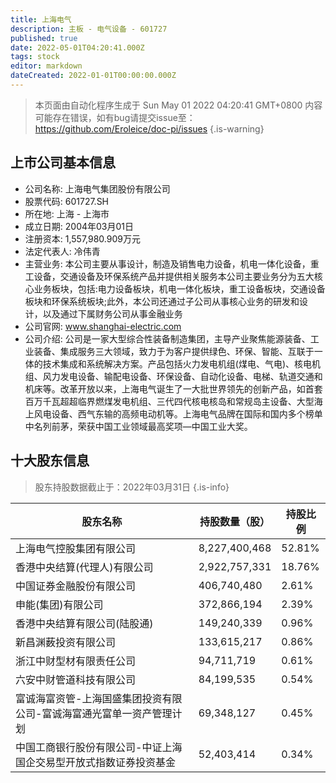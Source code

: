 ```yaml
---
title: 上海电气
description: 主板 - 电气设备 - 601727
published: true
date: 2022-05-01T04:20:41.000Z
tags: stock
editor: markdown
dateCreated: 2022-01-01T00:00:00.000Z
---
```


> 本页面由自动化程序生成于 Sun May 01 2022 04:20:41 GMT+0800
> 内容可能存在错误，如有bug请提交issue至：https://github.com/Eroleice/doc-pi/issues
{.is-warning}

## 上市公司基本信息
- 公司名称: 上海电气集团股份有限公司
- 股票代码: 601727.SH
- 所在地: 上海 - 上海市
- 成立日期: 2004年03月01日
- 注册资本: 1,557,980.909万元
- 法定代表人: 冷伟青
- 主营业务: 本公司主要从事设计，制造及销售电力设备，机电一体化设备，重工设备，交通设备及环保系统产品并提供相关服务本公司主要业务分为五大核心业务板块，包括:电力设备板块，机电一体化板块，重工设备板块，交通设备板块和环保系统板块;此外，本公司还通过子公司从事核心业务的研发和设计，以及通过下属财务公司从事金融业务
- 公司官网: www.shanghai-electric.com
- 公司介绍: 公司是一家大型综合性装备制造集团，主导产业聚焦能源装备、工业装备、集成服务三大领域，致力于为客户提供绿色、环保、智能、互联于一体的技术集成和系统解决方案。产品包括火力发电机组(煤电、气电)、核电机组、风力发电设备、输配电设备、环保设备、自动化设备、电梯、轨道交通和机床等。改革开放以来，上海电气诞生了一大批世界领先的创新产品，如首套百万千瓦超超临界燃煤发电机组、三代四代核电核岛和常规岛主设备、大型海上风电设备、西气东输的高频电动机等。上海电气品牌在国际和国内多个榜单中名列前茅，荣获中国工业领域最高奖项—中国工业大奖。


## 十大股东信息
> 股东持股数据截止于：2022年03月31日
{.is-info}

| 股东名称 | 持股数量（股） | 持股比例 |
| --- | --- | --- |
| 上海电气控股集团有限公司 | 8,227,400,468 | 52.81% |
| 香港中央结算(代理人)有限公司 | 2,922,757,331 | 18.76% |
| 中国证券金融股份有限公司 | 406,740,480 | 2.61% |
| 申能(集团)有限公司 | 372,866,194 | 2.39% |
| 香港中央结算有限公司(陆股通) | 149,240,339 | 0.96% |
| 新昌渊薮投资有限公司 | 133,615,217 | 0.86% |
| 浙江中财型材有限责任公司 | 94,711,719 | 0.61% |
| 六安中财管道科技有限公司 | 84,199,535 | 0.54% |
| 富诚海富资管-上海国盛集团投资有限公司-富诚海富通光富单一资产管理计划 | 69,348,127 | 0.45% |
| 中国工商银行股份有限公司-中证上海国企交易型开放式指数证券投资基金 | 52,403,414 | 0.34% |




